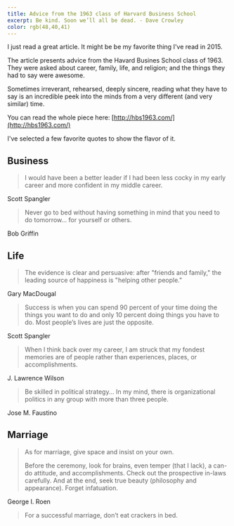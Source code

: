 ```yaml
---
title: Advice from the 1963 class of Harvard Business School
excerpt: Be kind. Soon we’ll all be dead. - Dave Crowley
color: rgb(48,40,41)
---
```


I just read a great article. It might be be my favorite thing I've read in 2015.

The article presents advice from the Havard Busines School class of 1963. They were asked about career, family, life, and religion; and the things they had to say were awesome.

Sometimes irreverant, rehearsed, deeply sincere, reading what they have to say is an incredible peek into the minds from a very different (and very similar) time.

You can read the whole piece here: [http://hbs1963.com/](http://hbs1963.com/)

I've selected a few favorite quotes to show the flavor of it.


## Business

> I would have been a better leader if I had been less cocky in my early career and more confident in my middle career.

Scott Spangler

> Never go to bed without having something in mind that you need to do tomorrow... for yourself or others.

Bob Griffin


## Life

> The evidence is clear and persuasive: after "friends and family," the leading source of happiness is "helping other people."

Gary MacDougal

> Success is when you can spend 90 percent of your time doing the things you want to do and only 10 percent doing things you have to do.  Most people’s lives are just the opposite.

Scott Spangler

> When I think back over my career, I am struck that my fondest memories are of people rather than experiences, places, or accomplishments.

J. Lawrence Wilson

> Be skilled in political strategy... In my mind, there is organizational politics in any group with more than three people.

Jose M. Faustino


## Marriage

> As for marriage, give space and insist on your own.
>
> Before the ceremony, look for brains, even temper (that I lack), a can-do attitude, and accomplishments.
> Check out the prospective in-laws carefully. And at the end, seek true beauty (philosophy and appearance). Forget infatuation.

George I. Roen

> For a successful marriage, don’t eat crackers in bed.
